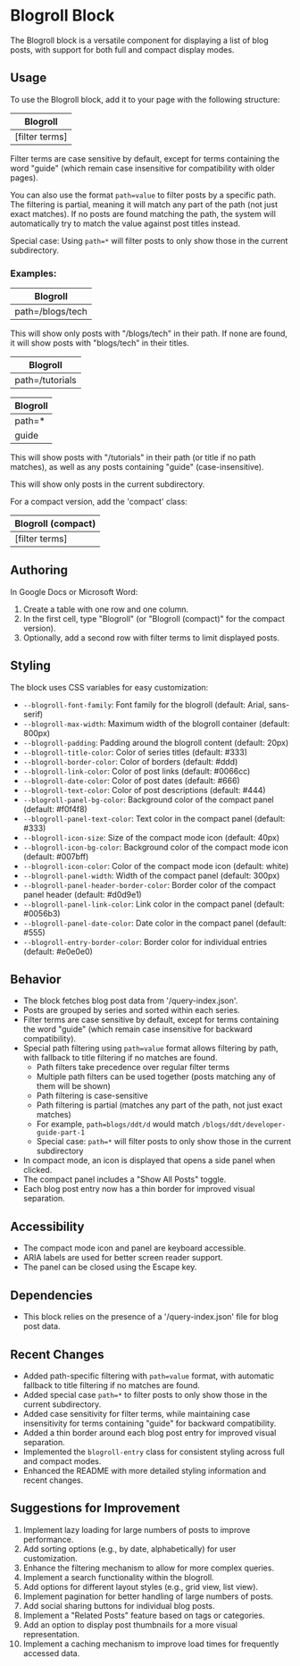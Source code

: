 # Blogroll Block

The Blogroll block is a versatile component for displaying a list of blog posts, with support for both full and compact display modes.

## Usage

To use the Blogroll block, add it to your page with the following structure:

| Blogroll |
|----------|
| [filter terms] |

Filter terms are case sensitive by default, except for terms containing the word "guide" (which remain case insensitive for compatibility with older pages).

You can also use the format `path=value` to filter posts by a specific path. The filtering is partial, meaning it will match any part of the path (not just exact matches). If no posts are found matching the path, the system will automatically try to match the value against post titles instead.

Special case: Using `path=*` will filter posts to only show those in the current subdirectory.

### Examples:

| Blogroll |
|----------|
| path=/blogs/tech |

This will show only posts with "/blogs/tech" in their path. If none are found, it will show posts with "blogs/tech" in their titles.

| Blogroll |
|----------|
| path=/tutorials |

| Blogroll |
|----------|
| path=* |
| guide |

This will show posts with "/tutorials" in their path (or title if no path matches), as well as any posts containing "guide" (case-insensitive).

This will show only posts in the current subdirectory.

For a compact version, add the 'compact' class:

| Blogroll (compact) |
|--------------------|
| [filter terms] |

## Authoring

In Google Docs or Microsoft Word:
1. Create a table with one row and one column.
2. In the first cell, type "Blogroll" (or "Blogroll (compact)" for the compact version).
3. Optionally, add a second row with filter terms to limit displayed posts.

## Styling

The block uses CSS variables for easy customization:

- `--blogroll-font-family`: Font family for the blogroll (default: Arial, sans-serif)
- `--blogroll-max-width`: Maximum width of the blogroll container (default: 800px)
- `--blogroll-padding`: Padding around the blogroll content (default: 20px)
- `--blogroll-title-color`: Color of series titles (default: #333)
- `--blogroll-border-color`: Color of borders (default: #ddd)
- `--blogroll-link-color`: Color of post links (default: #0066cc)
- `--blogroll-date-color`: Color of post dates (default: #666)
- `--blogroll-text-color`: Color of post descriptions (default: #444)
- `--blogroll-panel-bg-color`: Background color of the compact panel (default: #f0f4f8)
- `--blogroll-panel-text-color`: Text color in the compact panel (default: #333)
- `--blogroll-icon-size`: Size of the compact mode icon (default: 40px)
- `--blogroll-icon-bg-color`: Background color of the compact mode icon (default: #007bff)
- `--blogroll-icon-color`: Color of the compact mode icon (default: white)
- `--blogroll-panel-width`: Width of the compact panel (default: 300px)
- `--blogroll-panel-header-border-color`: Border color of the compact panel header (default: #d0d9e1)
- `--blogroll-panel-link-color`: Link color in the compact panel (default: #0056b3)
- `--blogroll-panel-date-color`: Date color in the compact panel (default: #555)
- `--blogroll-entry-border-color`: Border color for individual entries (default: #e0e0e0)

## Behavior

- The block fetches blog post data from '/query-index.json'.
- Posts are grouped by series and sorted within each series.
- Filter terms are case sensitive by default, except for terms containing the word "guide" (which remain case insensitive for backward compatibility).
- Special path filtering using `path=value` format allows filtering by path, with fallback to title filtering if no matches are found.
  - Path filters take precedence over regular filter terms
  - Multiple path filters can be used together (posts matching any of them will be shown)
  - Path filtering is case-sensitive
  - Path filtering is partial (matches any part of the path, not just exact matches)
  - For example, `path=blogs/ddt/d` would match `/blogs/ddt/developer-guide-part-1`
  - Special case: `path=*` will filter posts to only show those in the current subdirectory
- In compact mode, an icon is displayed that opens a side panel when clicked.
- The compact panel includes a "Show All Posts" toggle.
- Each blog post entry now has a thin border for improved visual separation.

## Accessibility

- The compact mode icon and panel are keyboard accessible.
- ARIA labels are used for better screen reader support.
- The panel can be closed using the Escape key.

## Dependencies

- This block relies on the presence of a '/query-index.json' file for blog post data.

## Recent Changes

- Added path-specific filtering with `path=value` format, with automatic fallback to title filtering if no matches are found.
- Added special case `path=*` to filter posts to only show those in the current subdirectory.
- Added case sensitivity for filter terms, while maintaining case insensitivity for terms containing "guide" for backward compatibility.
- Added a thin border around each blog post entry for improved visual separation.
- Implemented the `blogroll-entry` class for consistent styling across full and compact modes.
- Enhanced the README with more detailed styling information and recent changes.

## Suggestions for Improvement

1. Implement lazy loading for large numbers of posts to improve performance.
2. Add sorting options (e.g., by date, alphabetically) for user customization.
3. Enhance the filtering mechanism to allow for more complex queries.
4. Implement a search functionality within the blogroll.
5. Add options for different layout styles (e.g., grid view, list view).
6. Implement pagination for better handling of large numbers of posts.
7. Add social sharing buttons for individual blog posts.
8. Implement a "Related Posts" feature based on tags or categories.
9. Add an option to display post thumbnails for a more visual representation.
10. Implement a caching mechanism to improve load times for frequently accessed data.
